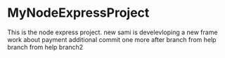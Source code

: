 # MyNodeExpressProject
This is the node express project. new
sami is develevloping a new frame work about payment
additional commit
one more after branch
from help branch
from help branch2

